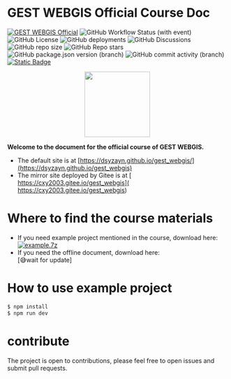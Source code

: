 # GEST WEBGIS Official Course Doc
[![GEST WEBGIS Official](https://img.shields.io/badge/GEST%20WEBGIS-Official-%23027f98)](https://gest.jlu.edu.cn/index.htm) ![GitHub Workflow Status (with event)](https://img.shields.io/github/actions/workflow/status/DSYZayn/gest_webgis/.github%2Fworkflows%2Fdeploy.yml) ![GitHub License](https://img.shields.io/github/license/DSYZayn/gest_webgis) ![GitHub deployments](https://img.shields.io/github/deployments/DSYZayn/gest_webgis/github-pages) ![GitHub Discussions](https://img.shields.io/github/discussions/DSYZayn/gest_webgis) ![GitHub repo size](https://img.shields.io/github/repo-size/DSYZayn/gest_webgis) ![GitHub Repo stars](https://img.shields.io/github/stars/DSYZayn/gest_webgis) ![GitHub package.json version (branch)](https://img.shields.io/github/package-json/v/DSYZayn/gest_webgis/main) ![GitHub commit activity (branch)](https://img.shields.io/github/commit-activity/y/DSYZayn/gest_webgis) [![Static Badge](https://img.shields.io/badge/gitee-mirror-%23c71d23)](https://gitee.com/cxy2003/gest_webgis)

<div style="display:flex; justify-content:center; align-items:center;">
    <img src="https://dsyzayn.github.io/gest_webgis/imgs/avartar.webp" width="150px" height="150px">  
</div>

**Welcome to  the document for the official course of GEST WEBGIS.**

- The default site is at [https://dsyzayn.github.io/gest_webgis/](https://dsyzayn.github.io/gest_webgis)
- The mirror site deployed by Gitee is at [ https://cxy2003.gitee.io/gest_webgis]( https://cxy2003.gitee.io/gest_webgis)

# Where to find the course materials
- If you need example project mentioned in the course, download here:
[![example.7z](https://img.shields.io/badge/click%20to%20download-example.7z-blue)](https://dsyzayn.github.io/gest_webgis/example.7z)
- If you need the offline document, download here:  
[😅wait for update]

# How to use example project
```sh
$ npm install
$ npm run dev
```

# contribute
The project is open to contributions, please feel free to open issues and submit pull requests.